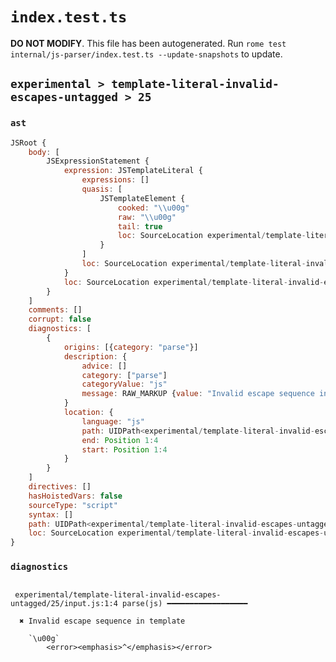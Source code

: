 # `index.test.ts`

**DO NOT MODIFY**. This file has been autogenerated. Run `rome test internal/js-parser/index.test.ts --update-snapshots` to update.

## `experimental > template-literal-invalid-escapes-untagged > 25`

### `ast`

```javascript
JSRoot {
	body: [
		JSExpressionStatement {
			expression: JSTemplateLiteral {
				expressions: []
				quasis: [
					JSTemplateElement {
						cooked: "\\u00g"
						raw: "\\u00g"
						tail: true
						loc: SourceLocation experimental/template-literal-invalid-escapes-untagged/25/input.js 1:1-1:6
					}
				]
				loc: SourceLocation experimental/template-literal-invalid-escapes-untagged/25/input.js 1:0-1:7
			}
			loc: SourceLocation experimental/template-literal-invalid-escapes-untagged/25/input.js 1:0-1:7
		}
	]
	comments: []
	corrupt: false
	diagnostics: [
		{
			origins: [{category: "parse"}]
			description: {
				advice: []
				category: ["parse"]
				categoryValue: "js"
				message: RAW_MARKUP {value: "Invalid escape sequence in template"}
			}
			location: {
				language: "js"
				path: UIDPath<experimental/template-literal-invalid-escapes-untagged/25/input.js>
				end: Position 1:4
				start: Position 1:4
			}
		}
	]
	directives: []
	hasHoistedVars: false
	sourceType: "script"
	syntax: []
	path: UIDPath<experimental/template-literal-invalid-escapes-untagged/25/input.js>
	loc: SourceLocation experimental/template-literal-invalid-escapes-untagged/25/input.js 1:0-1:7
}
```

### `diagnostics`

```

 experimental/template-literal-invalid-escapes-untagged/25/input.js:1:4 parse(js) ━━━━━━━━━━━━━━━━━━

  ✖ Invalid escape sequence in template

    `\u00g`
        <error><emphasis>^</emphasis></error>


```
